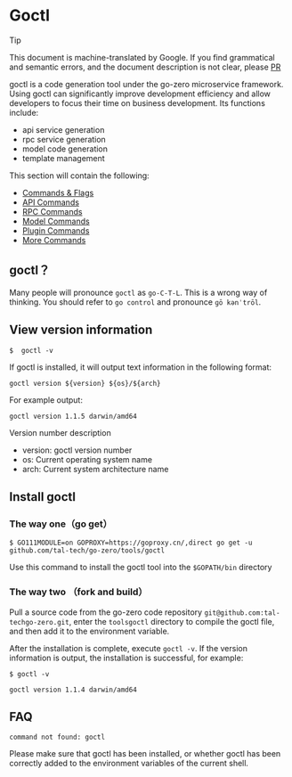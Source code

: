 # Goctl
> [!TIP]
> This document is machine-translated by Google. If you find grammatical and semantic errors, and the document description is not clear, please [PR](doc-contibute.md)

goctl is a code generation tool under the go-zero microservice framework. Using goctl can significantly improve development efficiency and allow developers to focus their time on business development. Its functions include:

- api service generation
- rpc service generation
- model code generation
- template management

This section will contain the following:

* [Commands & Flags](goctl-commands.md)
* [API Commands](goctl-api.md)
* [RPC Commands](goctl-rpc.md)
* [Model Commands](goctl-model.md)
* [Plugin Commands](goctl-plugin.md)
* [More Commands](goctl-other.md)

## goctl？
Many people will pronounce `goctl` as `go-C-T-L`. This is a wrong way of thinking. You should refer to `go control` and pronounce `ɡō kənˈtrōl`.

## View version information
```shell
$  goctl -v
```

If goctl is installed, it will output text information in the following format:

```text
goctl version ${version} ${os}/${arch}
```

For example output:
```text
goctl version 1.1.5 darwin/amd64
```

Version number description
* version: goctl version number
* os: Current operating system name
* arch: Current system architecture name

## Install goctl

### The way one（go get）

```shell
$ GO111MODULE=on GOPROXY=https://goproxy.cn/,direct go get -u github.com/tal-tech/go-zero/tools/goctl
```

Use this command to install the goctl tool into the `$GOPATH/bin` directory

### The way two （fork and build）

Pull a source code from the go-zero code repository `git@github.com:tal-techgo-zero.git`, enter the `toolsgoctl` directory to compile the goctl file, and then add it to the environment variable.

After the installation is complete, execute `goctl -v`. If the version information is output, the installation is successful, for example:

```shell
$ goctl -v

goctl version 1.1.4 darwin/amd64
```

## FAQ
```
command not found: goctl
```
Please make sure that goctl has been installed, or whether goctl has been correctly added to the environment variables of the current shell.
